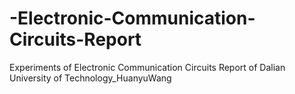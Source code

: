 # -Electronic-Communication-Circuits-Report
Experiments of Electronic Communication Circuits Report of Dalian University of Technology_HuanyuWang
